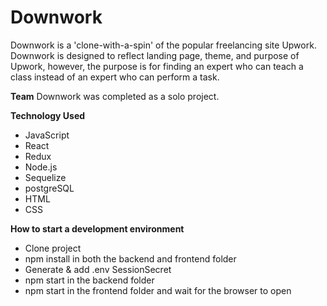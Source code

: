 # Downwork
Downwork is a 'clone-with-a-spin' of the popular freelancing site Upwork. Downwork is designed to reflect landing page, theme, and purpose of Upwork, however, the purpose is for finding an expert who can teach a class instead of an expert who can perform a task. 

**Team**
Downwork was completed as a solo project.

**Technology Used**
* JavaScript
* React
* Redux
* Node.js
* Sequelize
* postgreSQL
* HTML
* CSS

**How to start a development environment**
* Clone project
* npm install in both the backend and frontend folder
* Generate & add .env SessionSecret
* npm start in the backend folder
* npm start in the frontend folder and wait for the browser to open

